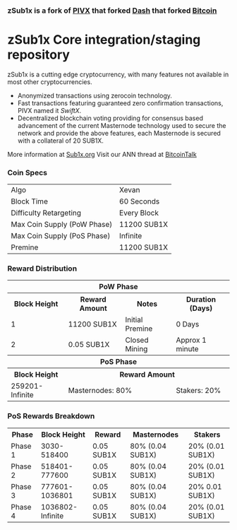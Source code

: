 ### zSub1x is a fork of [PIVX](https://github.com/PIVX-Project/PIVX) that forked [Dash](https://github.com/dashpay/dash) that forked [Bitcoin](https://github.com/bitcoin/bitcoinp)


# zSub1x Core integration/staging repository


zSub1x is a cutting edge cryptocurrency, with many features not available in most other cryptocurrencies.
- Anonymized transactions using zerocoin technology.
- Fast transactions featuring guaranteed zero confirmation transactions, PIVX named it _SwiftX_.
- Decentralized blockchain voting providing for consensus based advancement of the current Masternode
  technology used to secure the network and provide the above features, each Masternode is secured
  with a collateral of 20 SUB1X.

More information at [Sub1x.org](https://sub1x.org/) Visit our ANN thread at [BitcoinTalk](http://www.bitcointalk.org/index.php)


### Coin Specs
<table>
<tr><td>Algo</td><td>Xevan</td></tr>
<tr><td>Block Time</td><td>60 Seconds</td></tr>
<tr><td>Difficulty Retargeting</td><td>Every Block</td></tr>
<tr><td>Max Coin Supply (PoW Phase)</td><td>11200 SUB1X</td></tr>
<tr><td>Max Coin Supply (PoS Phase)</td><td>Infinite</td></tr>
<tr><td>Premine</td><td>11200 SUB1X</td></tr>
</table>


### Reward Distribution

<table>
<th colspan=4>PoW Phase</th>
<tr><th>Block Height</th><th>Reward Amount</th><th>Notes</th><th>Duration (Days)</th></tr>
<tr><td>1</td><td>11200 SUB1X</td><td>Initial Premine</td><td>0 Days</td></tr>
<tr><td>2</td><td>0.05 SUB1X</td><td rowspan=1>Closed Mining</td><td rowspan=1> Approx 1 minute</td></tr>
<tr><th colspan=4>PoS Phase</th></tr>
<tr><th>Block Height</th><th colspan=3>Reward Amount</th></tr>
<tr><td>259201-Infinite</td><td colspan=2>Masternodes: 80%</td><td>Stakers: 20%</td></tr>
</table>


### PoS Rewards Breakdown

<table>
<th>Phase</th><th>Block Height</th><th>Reward</th><th>Masternodes</th><th>Stakers</th>
<tr><td>Phase 1</td><td>3030-518400</td><td>0.05 SUB1X</td><td>80% (0.04 SUB1X)</td><td>20% (0.01 SUB1X)</td></tr>
<tr><td>Phase 2</td><td>518401-777600</td><td>0.05 SUB1X</td><td>80% (0.04 SUB1X)</td><td>20% (0.01 SUB1X)</td></tr>
<tr><td>Phase 3</td><td>777601-1036801</td><td>0.05 SUB1X</td><td>80% (0.04 SUB1X)</td><td>20% 0.01 SUB1X)</td></tr>
<tr><td>Phase 4</td><td>1036802-Infinite</td><td>0.05 SUB1X</td><td>80% (0.04 SUB1X)</td><td>20% (0.01 SUB1X)</td></tr>
</table>
